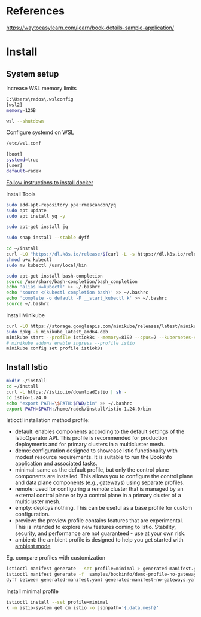 # References
https://waytoeasylearn.com/learn/book-details-sample-application/

# Install

## System setup

Increase WSL memory limits
```bash
C:\Users\rados\.wslconfig
[wsl2]
memory=12GB

wsl --shutdown
```

Configure systemd on WSL
```bash
/etc/wsl.conf

[boot]
systemd=true
[user]
default=radek
```

[Follow instructions to install docker](https://docs.docker.com/engine/install/ubuntu/)

Install Tools
```bash
sudo add-apt-repository ppa:rmescandon/yq
sudo apt update
sudo apt install yq -y

sudo apt-get install jq

sudo snap install --stable dyff

cd ~/install
curl -LO "https://dl.k8s.io/release/$(curl -L -s https://dl.k8s.io/release/stable.txt)/bin/linux/amd64/kubectl"
chmod u+x kubectl 
sudo mv kubectl /usr/local/bin

sudo apt-get install bash-completion
source /usr/share/bash-completion/bash_completion
echo 'alias k=kubectl' >> ~/.bashrc
echo 'source <(kubectl completion bash)' >> ~/.bashrc
echo 'complete -o default -F __start_kubectl k' >> ~/.bashrc
source ~/.bashrc 
```

Install Minikube
```bash
curl -LO https://storage.googleapis.com/minikube/releases/latest/minikube_latest_amd64.deb
sudo dpkg -i minikube_latest_amd64.deb
minikube start --profile istiok8s --memory=8192 --cpus=2 --kubernetes-version=v1.26.1
# minikube addons enable ingress --profile istio
minikube config set profile istiok8s
```

## Install Istio


```bash
mkdir ~/install
cd ~/install
curl -L https://istio.io/downloadIstio | sh -
cd istio-1.24.0
echo "export PATH=\$PATH:$PWD/bin" >> ~/.bashrc 
export PATH=$PATH:/home/radek/install/istio-1.24.0/bin
```

Istioctl installation method profile:
- default: enables components according to the default settings of the IstioOperator API. This profile is recommended for production deployments and for primary clusters in a multicluster mesh.
- demo: configuration designed to showcase Istio functionality with modest resource requirements. It is suitable to run the Bookinfo application and associated tasks.
- minimal: same as the default profile, but only the control plane components are installed. This allows you to configure the control plane and data plane components (e.g., gateways) using separate profiles.
- remote: used for configuring a remote cluster that is managed by an external control plane or by a control plane in a primary cluster of a multicluster mesh.
- empty: deploys nothing. This can be useful as a base profile for custom configuration. 
- preview: the preview profile contains features that are experimental. This is intended to explore new features coming to Istio. Stability, security, and performance are not guaranteed - use at your own risk.
- ambient: the ambient profile is designed to help you get started with [ambient mode](https://istio.io/latest/docs/ambient/)

Eg. compare profiles with customization
```bash
istioctl manifest generate --set profile=minimal > generated-manifest.yaml
istioctl manifest generate -f  samples/bookinfo/demo-profile-no-gateways.yaml > generated-manifest-no-gateways.yaml
dyff between generated-manifest.yaml generated-manifest-no-gateways.yaml > generated-manifests-diff.yaml
```

Install minimal profile
```bash
istioctl install --set profile=minimal
k -n istio-system get cm istio -o jsonpath='{.data.mesh}'
```